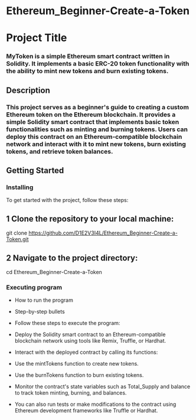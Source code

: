 # Ethereum_Beginner-Create-a-Token

# Project Title

### MyToken is a simple Ethereum smart contract written in Solidity. It implements a basic ERC-20 token functionality with the ability to mint new tokens and burn existing tokens.

## Description

### This project serves as a beginner's guide to creating a custom Ethereum token on the Ethereum blockchain. It provides a simple Solidity smart contract that implements basic token functionalities such as minting and burning tokens. Users can deploy this contract on an Ethereum-compatible blockchain network and interact with it to mint new tokens, burn existing tokens, and retrieve token balances.
## Getting Started

### Installing

To get started with the project, follow these steps:

## 1 Clone the repository to your local machine:

git clone https://github.com/D1E2V3I4L/Ethereum_Beginner-Create-a-Token.git

## 2 Navigate to the project directory:

cd Ethereum_Beginner-Create-a-Token



### Executing program

* How to run the program
* Step-by-step bullets
* Follow these steps to execute the program:

* Deploy the Solidity smart contract to an Ethereum-compatible blockchain network using tools like Remix, Truffle, or Hardhat.

* Interact with the deployed contract by calling its functions:

* Use the mintTokens function to create new tokens.
* Use the burnTokens function to burn existing tokens.
* Monitor the contract's state variables such as Total_Supply and balance to track token minting, burning, and balances.

* You can also run tests or make modifications to the contract using Ethereum development frameworks like Truffle or Hardhat.





